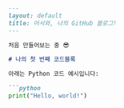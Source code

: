 
```markdown
---
layout: default
title: 어서와, 나의 GitHub 블로그!
---

처음 만들어보는 중 😎

# 나의 첫 번째 코드블록

아래는 Python 코드 예시입니다:

```python
print("Hello, world!")
